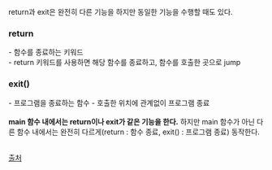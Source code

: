 return과 exit은 완전히 다른 기능을 하지만 동일한 기능을 수행할 때도 있다.</br>

<h3>return</h3>
- 함수를 종료하는 키워드<br>
- return 키워드를 사용하면 해당 함수를 종료하고, 함수를 호출한 곳으로 jump
<br>
<h3>exit()</h3>
- 프로그램을 종료하는 함수
- 호출한 위치에 관계없이 프로그램 종료
<br><br>
<b>main 함수 내에서는 return이나 exit가 같은 기능을 한다.</b> 하지만 main 함수가 아닌 다른 함수 내에서는 완전히 다르게(return : 함수 종료, exit() : 프로그램 종료) 동작한다.
<br><br>

[출처](https://www.inflearn.com/questions/344497/return-%EA%B3%BC-exit-%EC%B0%A8%EC%9D%B4%EB%A5%BC-%EC%95%8C%EA%B3%A0-%EC%8B%B6%EC%8A%B5%EB%8B%88%EB%8B%A4)
